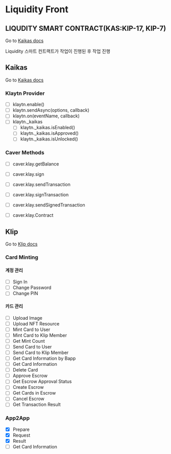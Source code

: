 # Liquidity Front

## LIQUDITY SMART CONTRACT(KAS:KIP-17, KIP-7)

Go to [Kaikas docs](https://docs.klaytnapi.com/)

Liquidity 스마트 컨트랙트가 작업이 진행된 후 작업 진행

## Kaikas

Go to [Kaikas docs](https://docs.kaikas.io/)

### Klaytn Provider

- [ ] klaytn.enable()
- [ ] klaytn.sendAsync(options, callback)
- [ ] klaytn.on(eventName, callback)
- [ ] klaytn._kaikas
    - [ ] klaytn._kaikas.isEnabled()
    - [ ] klaytn._kaikas.isApproved()
    - [ ] klaytn._kaikas.isUnlocked()

### Caver Methods

- [ ] caver.klay.getBalance
- [ ] caver.klay.sign
- [ ] caver.klay.sendTransaction
- [ ] caver.klay.signTransaction
- [ ] caver.klay.sendSignedTransaction
- [ ] caver.klay.Contract


## Klip

Go to [Klip docs](https://docs.klipwallet.com/)

### Card Minting

#### 계정 관리
- [ ] Sign In
- [ ] Change Password
- [ ] Change PIN

#### 카드 관리
- [ ] Upload Image
- [ ] Upload NFT Resource
- [ ] Mint Card to User
- [ ] Mint Card to Klip Member
- [ ] Get Mint Count
- [ ] Send Card to User
- [ ] Send Card to Klip Member
- [ ] Get Card Information by Bapp
- [ ] Get Card Information
- [ ] Delete Card
- [ ] Approve Escrow
- [ ] Get Escrow Approval Status
- [ ] Create Escrow
- [ ] Get Cards in Escrow
- [ ] Cancel Escrow
- [ ] Get Transaction Result

### App2App
- [x] Prepare
- [x] Request
- [x] Result
- [ ] Get Card Information